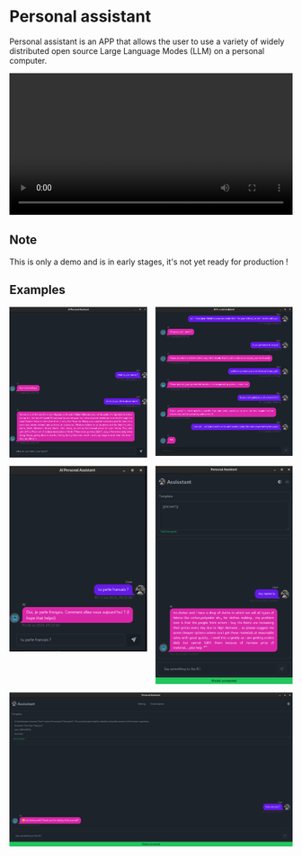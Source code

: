 # Personal assistant

Personal assistant is an APP that allows the user to use a variety of widely distributed open source Large Language Modes (LLM) on a personal computer.

<video src="https://github.com/Mouradost/personal-assistant/assets/17816194/5644784d-e18c-4d3c-8ed1-500c900a4b9c" controls="controls" width="100%" >
 </video>

## Note

This is only a demo and is in early stages, it's not yet ready for production !

## Examples

<div align="center" width="100%" style="display: grid; grid-template-columns: repeat(2, 1fr); grid-gap: 15px;">
    <img src="./docs/assets/examples1.png" alt="Example_1" width="100%" />
    <img src="./docs/assets/examples3.png" alt="Example_3" width="100%" />
    <img src="./docs/assets/examples2.png" alt="Example_2" width="100%" />
    <img src="./docs/assets/examples4.png" alt="Example_4" width="100%" />
    <img src="./docs/assets/examples5.png" alt="Example_5" width="100%" style="grid-column-start: 1; grid-column-end: 3;"/>
</div>
